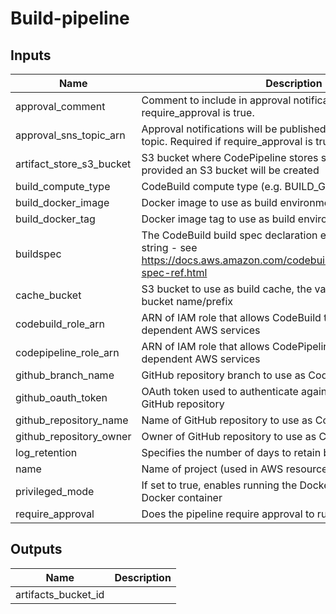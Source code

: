 # Build-pipeline

## Inputs

| Name | Description | Type | Default | Required |
|------|-------------|:----:|:-----:|:-----:|
| approval\_comment | Comment to include in approval notifications. Required if require_approval is true. | string | `"A production deploy has been requested."` | no |
| approval\_sns\_topic\_arn | Approval notifications will be published to the specified SNS topic. Required if require_approval is true. | string | `""` | no |
| artifact\_store\_s3\_bucket | S3 bucket where CodePipeline stores source artifacts, if not provided an S3 bucket will be created | string | `""` | no |
| build\_compute\_type | CodeBuild compute type (e.g. BUILD_GENERAL1_SMALL) | string | `"BUILD_GENERAL1_SMALL"` | no |
| build\_docker\_image | Docker image to use as build environment | string | n/a | yes |
| build\_docker\_tag | Docker image tag to use as build environment | string | n/a | yes |
| buildspec | The CodeBuild build spec declaration expressed as a single string - see https://docs.aws.amazon.com/codebuild/latest/userguide/build-spec-ref.html | string | n/a | yes |
| cache\_bucket | S3 bucket to use as build cache, the value must be a valid S3 bucket name/prefix | string | `""` | no |
| codebuild\_role\_arn | ARN of IAM role that allows CodeBuild to interact with dependent AWS services | string | n/a | yes |
| codepipeline\_role\_arn | ARN of IAM role that allows CodePipeline to interact with dependent AWS services | string | n/a | yes |
| github\_branch\_name | GitHub repository branch to use as CodePipeline source | string | n/a | yes |
| github\_oauth\_token | OAuth token used to authenticate against CodePipeline source GitHub repository | string | n/a | yes |
| github\_repository\_name | Name of GitHub repository to use as CodePipeline source | string | n/a | yes |
| github\_repository\_owner | Owner of GitHub repository to use as CodePipeline source | string | n/a | yes |
| log\_retention | Specifies the number of days to retain build log events | string | `"90"` | no |
| name | Name of project (used in AWS resource names) | string | n/a | yes |
| privileged\_mode | If set to true, enables running the Docker daemon inside a Docker container | string | `"false"` | no |
| require\_approval | Does the pipeline require approval to run? | string | `"false"` | no |

## Outputs

| Name | Description |
|------|-------------|
| artifacts\_bucket\_id |  |